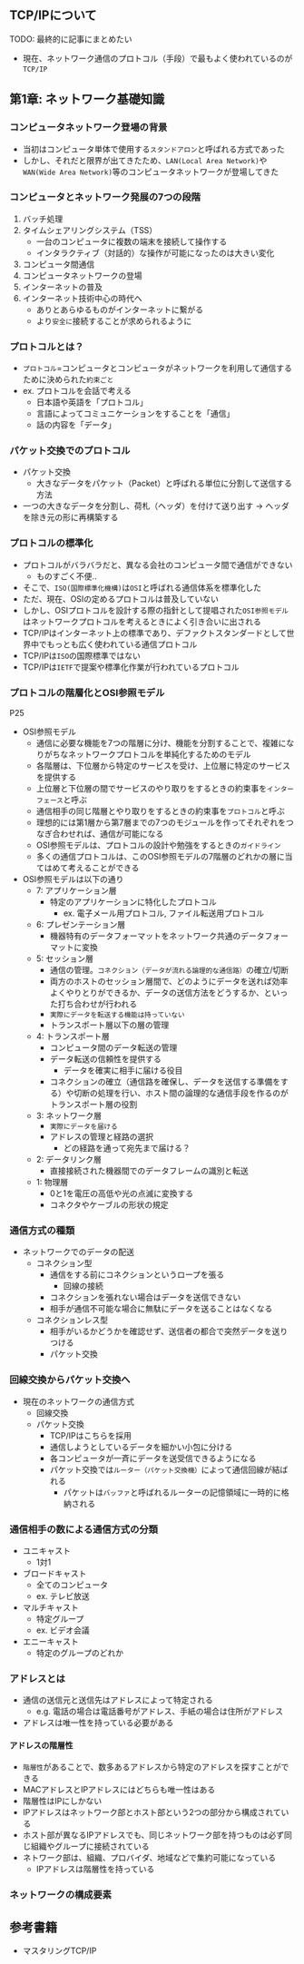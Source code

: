 ## TCP/IPについて

TODO: 最終的に記事にまとめたい

- 現在、ネットワーク通信のプロトコル（手段）で最もよく使われているのが`TCP/IP`

## 第1章: ネットワーク基礎知識

### コンピュータネットワーク登場の背景

- 当初はコンピュータ単体で使用する`スタンドアロン`と呼ばれる方式であった
- しかし、それだと限界が出てきたため、`LAN(Local Area Network)`や`WAN(Wide Area Network)`等のコンピュータネットワークが登場してきた

### コンピュータとネットワーク発展の7つの段階

1. バッチ処理
2. タイムシェアリングシステム（TSS）
    - 一台のコンピュータに複数の端末を接続して操作する
    - インタラクティブ（対話的）な操作が可能になったのは大きい変化
3. コンピュータ間通信
4. コンピュータネットワークの登場
5. インターネットの普及
6. インターネット技術中心の時代へ
    - ありとあらゆるものがインターネットに繋がる
    - より`安全に`接続することが求められるように

### プロトコルとは？

- `プロトコル`=コンピュータとコンピュータがネットワークを利用して通信するために決められた`約束ごと`
- ex. プロトコルを会話で考える
    - 日本語や英語を「プロトコル」
    - 言語によってコミュニケーションをすることを「通信」
    - 話の内容を「データ」

### パケット交換でのプロトコル

- パケット交換
    - 大きなデータをパケット（Packet）と呼ばれる単位に分割して送信する方法
- 一つの大きなデータを分割し、荷札（ヘッダ）を付けて送り出す -> ヘッダを除き元の形に再構築する

### プロトコルの標準化

- プロトコルがバラバラだと、異なる会社のコンピュータ間で通信ができない
    - ものすごく不便..
- そこで、`ISO(国際標準化機構)`は`OSI`と呼ばれる通信体系を標準化した
- ただ、現在、OSIの定めるプロトコルは普及していない
- しかし、OSIプロトコルを設計する際の指針として提唱された`OSI参照モデル`はネットワークプロトコルを考えるときによく引き合いに出される
- TCP/IPはインターネット上の標準であり、デファクトスタンダードとして世界中でもっとも広く使われている通信プロトコル
- TCP/IPは`ISO`の国際標準ではない
- TCP/IPは`IETF`で提案や標準化作業が行われているプロトコル

### プロトコルの階層化とOSI参照モデル

P25

- OSI参照モデル
    - 通信に必要な機能を7つの階層に分け、機能を分割することで、複雑になりがちなネットワークプロトコルを単純化するためのモデル
    - 各階層は、下位層から特定のサービスを受け、上位層に特定のサービスを提供する
    - 上位層と下位層の間でサービスのやり取りをするときの約束事を`インターフェース`と呼ぶ
    - 通信相手の同じ階層とやり取りをするときの約束事を`プロトコル`と呼ぶ
    - 理想的には第1層から第7層までの7つのモジュールを作ってそれぞれをつなぎ合わせれば、通信が可能になる
    - OSI参照モデルは、プロトコルの設計や勉強をするときの`ガイドライン`
    - 多くの通信プロトコルは、このOSI参照モデルの7階層のどれかの層に当てはめて考えることができる
- OSI参照モデルは以下の通り
    - 7: アプリケーション層
        - 特定のアプリケーションに特化したプロトコル
            - ex. 電子メール用プロトコル, ファイル転送用プロトコル
    - 6: プレゼンテーション層
        - 機器特有のデータフォーマットをネットワーク共通のデータフォーマットに変換
    - 5: セッション層
        - 通信の管理。`コネクション（データが流れる論理的な通信路）`の確立/切断
        - 両方のホストのセッション層間で、どのようにデータを送れば効率よくやりとりができるか、データの送信方法をどうするか、といった打ち合わせが行われる
        - `実際にデータを転送する機能は持っていない`
        - トランスポート層以下の層の管理
    - 4: トランスポート層
        - コンピュータ間のデータ転送の管理
        - データ転送の信頼性を提供する
            - データを確実に相手に届ける役目
        - コネクションの確立（通信路を確保し、データを送信する準備をする）や切断の処理を行い、ホスト間の論理的な通信手段を作るのがトランスポート層の役割
    - 3: ネットワーク層
        - `実際にデータを届ける`
        - アドレスの管理と経路の選択
            - どの経路を通って宛先まで届ける？
    - 2: データリンク層
        - 直接接続された機器間でのデータフレームの識別と転送
    - 1: 物理層
        - 0と1を電圧の高低や光の点滅に変換する
        - コネクタやケーブルの形状の規定

### 通信方式の種類

- ネットワークでのデータの配送
    - コネクション型
        - 通信をする前にコネクションというロープを張る
            - 回線の接続
        - コネクションを張れない場合はデータを送信できない
        - 相手が通信不可能な場合に無駄にデータを送ることはなくなる
    - コネクションレス型
        - 相手がいるかどうかを確認せず、送信者の都合で突然データを送りつける
        - パケット交換

### 回線交換からパケット交換へ

- 現在のネットワークの通信方式
    - 回線交換
    - パケット交換
        - TCP/IPはこちらを採用
        - 通信しようとしているデータを細かい小包に分ける
        - 各コンピュータが一斉にデータを送受信できるようになる
        - パケット交換では`ルーター（パケット交換機）`によって通信回線が結ばれる
            - パケットは`バッファ`と呼ばれるルーターの記憶領域に一時的に格納される

### 通信相手の数による通信方式の分類

- ユニキャスト
    - 1対1
- ブロードキャスト
    - 全てのコンピュータ
    - ex. テレビ放送
- マルチキャスト
    - 特定グループ
    - ex. ビデオ会議
- エニーキャスト
    - 特定のグループのどれか

### アドレスとは

- 通信の送信元と送信先はアドレスによって特定される
    - e.g. 電話の場合は電話番号がアドレス、手紙の場合は住所がアドレス
- アドレスは唯一性を持っている必要がある

#### アドレスの階層性

- `階層性`があることで、数多あるアドレスから特定のアドレスを探すことができる
- MACアドレスとIPアドレスにはどちらも唯一性はある
- 階層性はIPにしかない
- IPアドレスはネットワーク部とホスト部という2つの部分から構成されている
- ホスト部が異なるIPアドレスでも、同じネットワーク部を持つものは必ず同じ組織やグループに接続されている
- ネトワーク部は、組織、プロバイダ、地域などで集約可能になっている
    - IPアドレスは階層性を持っている

### ネットワークの構成要素

## 参考書籍

- マスタリングTCP/IP